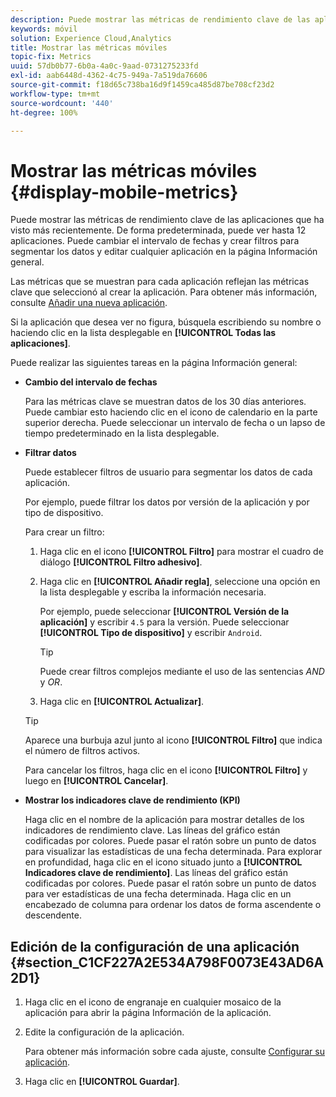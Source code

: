 ```yaml
---
description: Puede mostrar las métricas de rendimiento clave de las aplicaciones que ha visto más recientemente. De forma predeterminada, puede ver hasta 12 aplicaciones. Puede cambiar el intervalo de fechas y crear filtros para segmentar los datos y editar cualquier aplicación en la página Información general.
keywords: móvil
solution: Experience Cloud,Analytics
title: Mostrar las métricas móviles
topic-fix: Metrics
uuid: 57db0b77-6b0a-4a0c-9aad-0731275233fd
exl-id: aab6448d-4362-4c75-949a-7a519da76606
source-git-commit: f18d65c738ba16d9f1459ca485d87be708cf23d2
workflow-type: tm+mt
source-wordcount: '440'
ht-degree: 100%

---
```


# Mostrar las métricas móviles {#display-mobile-metrics}

Puede mostrar las métricas de rendimiento clave de las aplicaciones que ha visto más recientemente. De forma predeterminada, puede ver hasta 12 aplicaciones. Puede cambiar el intervalo de fechas y crear filtros para segmentar los datos y editar cualquier aplicación en la página Información general.

Las métricas que se muestran para cada aplicación reflejan las métricas clave que seleccionó al crear la aplicación. Para obtener más información, consulte [Añadir una nueva aplicación](/help/using/manage-apps/t-new-app.md).

Si la aplicación que desea ver no figura, búsquela escribiendo su nombre o haciendo clic en la lista desplegable en **[!UICONTROL Todas las aplicaciones]**.

Puede realizar las siguientes tareas en la página Información general:

* **Cambio del intervalo de fechas**

   Para las métricas clave se muestran datos de los 30 días anteriores. Puede cambiar esto haciendo clic en el icono de calendario en la parte superior derecha. Puede seleccionar un intervalo de fecha o un lapso de tiempo predeterminado en la lista desplegable.

* **Filtrar datos**

   Puede establecer filtros de usuario para segmentar los datos de cada aplicación.

   Por ejemplo, puede filtrar los datos por versión de la aplicación y por tipo de dispositivo.

   Para crear un filtro:

   1. Haga clic en el icono **[!UICONTROL Filtro]** para mostrar el cuadro de diálogo **[!UICONTROL Filtro adhesivo]**.
   1. Haga clic en **[!UICONTROL Añadir regla]**, seleccione una opción en la lista desplegable y escriba la información necesaria.

      Por ejemplo, puede seleccionar **[!UICONTROL Versión de la aplicación]** y escribir `4.5` para la versión. Puede seleccionar **[!UICONTROL Tipo de dispositivo]** y escribir `Android`.

      >[!TIP]
      >
      >Puede crear filtros complejos mediante el uso de las sentencias *AND* y *OR*.

   1. Haga clic en **[!UICONTROL Actualizar]**.
   >[!TIP]
   >
   >Aparece una burbuja azul junto al icono **[!UICONTROL Filtro]** que indica el número de filtros activos.

   Para cancelar los filtros, haga clic en el icono **[!UICONTROL Filtro]** y luego en **[!UICONTROL Cancelar]**.

* **Mostrar los indicadores clave de rendimiento (KPI)**

   Haga clic en el nombre de la aplicación para mostrar detalles de los indicadores de rendimiento clave. Las líneas del gráfico están codificadas por colores. Puede pasar el ratón sobre un punto de datos para visualizar las estadísticas de una fecha determinada. Para explorar en profundidad, haga clic en el icono situado junto a **[!UICONTROL Indicadores clave de rendimiento]**. Las líneas del gráfico están codificadas por colores. Puede pasar el ratón sobre un punto de datos para ver estadísticas de una fecha determinada. Haga clic en un encabezado de columna para ordenar los datos de forma ascendente o descendente.

## Edición de la configuración de una aplicación {#section_C1CF227A2E534A798F0073E43AD6A2D1}

1. Haga clic en el icono de engranaje en cualquier mosaico de la aplicación para abrir la página Información de la aplicación.
1. Edite la configuración de la aplicación.

   Para obtener más información sobre cada ajuste, consulte  [Configurar su aplicación](/help/using/c-manage-app-settings/c-mob-confg-app/c-mob-confg-app.md).

1. Haga clic en **[!UICONTROL Guardar]**.
